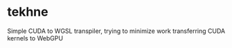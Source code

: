 # tekhne
Simple CUDA to WGSL transpiler, trying to minimize work transferring CUDA kernels to WebGPU
